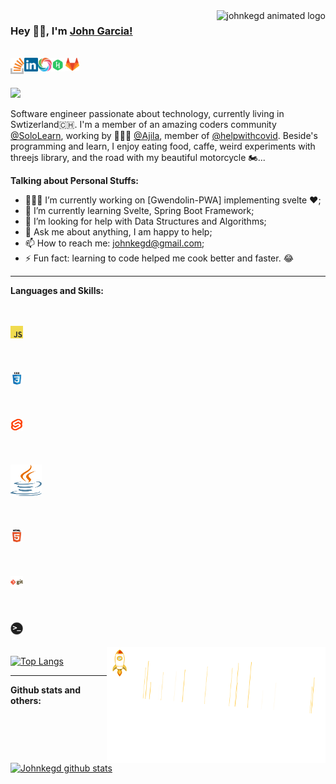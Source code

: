 <a href="https://github.com/johnkegd">
<img align="right" alt="johnkegd animated logo" height="150px" src="https://media.giphy.com/media/Uw2O9Vw5kYKIihfZ6w/giphy.gif" />
</a>

### Hey 👋🏽, I'm [John Garcia!](https://johnkegd.netlify.app)<br/>

<br/>

<a href="https://stackoverflow.com/users/10732933/johnkegd">
  <img align="left" alt="John Garcia StackOverflow logo" width="22px" src="images/icons/stack-overflow.svg" />
</a>
<a href="https://www.linkedin.com/in/johnkegd/">
  <img align="left" alt="John Garcia linkedin logo" width="22px" src="images/icons/linkedin.svg" />
</a>
<a href="https://www.sololearn.com/Profile/6936974/">
  <img align="left" alt="John Garcia SoloLearn logo" width="22px" src="images/icons/sololearn.svg" />
</a>
<a href="https://www.hackerrank.com/Johnkegd">
  <img align="left" alt="John Garcia Hackerrank logo" width="22px" src="images/icons/hackerrank.svg" />
</a>
<a href="https://gitlab.com/johnkegd/">
  <img align="left" alt="John Garcia Gitlab logo" width="22px" src="images/icons/gitlab.svg" />
</a>
<br/>
<br/>

![](https://visitor-badge.glitch.me/badge?page_id=johnkegd.johnkegd)

Software engineer passionate about technology, currently living in Swtizerland🇨🇭. I'm a member of an amazing coders community [@SoloLearn](https://www.sololearn.com/Profile/6936974/), working by 👨🏽‍💻 [@Ajila](https://www.ajila.com), member of [@helpwithcovid](https://helpwithcovid.com/). Beside's programming and learn, I enjoy eating food, caffe, weird experiments with threejs library, and the road with my beautiful motorcycle 🏍...

**Talking about Personal Stuffs:**

- 👨🏽‍💻 I’m currently working on [Gwendolin-PWA] implementing svelte ❤️;
- 🌱 I’m currently learning Svelte, Spring Boot Framework;
- 🤔 I’m looking for help with Data Structures and Algorithms;
- 💬 Ask me about anything, I am happy to help;
- 📫 How to reach me: johnkegd@gmail.com;
- ⚡ Fun fact: learning to code helped me cook better and faster. 😂

---

**Languages and Skills:**

<code>
<a href="https://github.com/johnkegd?tab=repositories">
<img height="20" width="20" src="https://raw.githubusercontent.com/github/explore/80688e429a7d4ef2fca1e82350fe8e3517d3494d/topics/javascript/javascript.png">
</a>
</code>

<code>
<a href="https://github.com/johnkegd?tab=repositories">
<img height="20" width="20" src="https://raw.githubusercontent.com/github/explore/80688e429a7d4ef2fca1e82350fe8e3517d3494d/topics/css/css.png">
</a>
</code>

<code>
<a href="https://github.com/johnkegd?tab=repositories">
<img height="20" width="20" src="images/icons/svelte.svg">
</a>
</code>

<code>
<a href="https://github.com/johnkegd?tab=repositories">
<img height="50" width="50" src="images/icons/java.svg">
</a>
</code>

<code>
<a href="https://github.com/johnkegd?tab=repositories">
<img height="20" width="20" src="https://raw.githubusercontent.com/github/explore/80688e429a7d4ef2fca1e82350fe8e3517d3494d/topics/html/html.png">
</a>
</code>

<code>
<a href="https://github.com/johnkegd?tab=repositories">
<img height="20" width="20" src="https://raw.githubusercontent.com/github/explore/80688e429a7d4ef2fca1e82350fe8e3517d3494d/topics/git/git.png">
</a>
</code>

<code>
<a href="https://github.com/johnkegd?tab=repositories">
<img height="20" width="20" src="https://raw.githubusercontent.com/github/explore/80688e429a7d4ef2fca1e82350fe8e3517d3494d/topics/terminal/terminal.png">
</a>
</code>

  <a href="https://github.com/johnkegd">
  <img align="right" width="350px" src="images/animations/rocket-flying-v1.1.svg" alt="animated rocket flying johnkegd"/>
  </a>

[![Top Langs](https://github-readme-stats.vercel.app/api/top-langs/?username=johnkegd&layout=compact&theme=dark&bg_color=0d1117&hide_border=true&title_color=ffb606 "Johnkegd skills")](https://github.com/johnkegd?tab=repositories)

---

**Github stats and others:**

[![Johnkegd github stats](https://github-readme-stats.vercel.app/api?username=johnkegd&theme=dark&include_all_commits=true&count_private=true&icon_color=ffb606&text_color=fafafa&bg_color=0d1117&show_icons=true&hide_border=true&title_color=ffb606 "Johnkegd stats")](https://github.com/johnkegd?tab=repositories)
